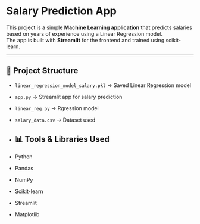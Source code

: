 # Salary Prediction App

This project is a simple **Machine Learning application** that predicts salaries based on years of experience using a Linear Regression model.  
The app is built with **Streamlit** for the frontend and trained using scikit-learn.

---

## 📂 Project Structure
- `linear_regression_model_salary.pkl` → Saved Linear Regression model
- `app.py` → Streamlit app for salary prediction
- `linear_reg.py` → Rgression model
- `salary_data.csv` → Dataset used

- ## 📊 Tools & Libraries Used  
- Python  
- Pandas  
- NumPy  
- Scikit-learn  
- Streamlit  
- Matplotlib

